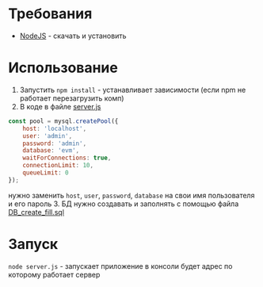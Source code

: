 # Требования
* [NodeJS](https://nodejs.org/en) - скачать и установить

# Использование
1. Запустить ```npm install``` - устанавливает зависимости (если npm не работает перезагрузить комп)
2. В коде в файле [server.js](server.js)
```js
const pool = mysql.createPool({
    host: 'localhost',
    user: 'admin',
    password: 'admin',
    database: 'evm',
    waitForConnections: true,
    connectionLimit: 10,
    queueLimit: 0
});
```
нужно заменить ```host```, ```user```, ```password```, ```database```  на свои имя пользователя и его пароль
3. БД нужно создавать и заполнять с помощью файла [DB_create_fill.sql](DB_create_fill.sql)

# Запуск
```node server.js``` - запускает приложение в консоли будет адрес по которому работает сервер

